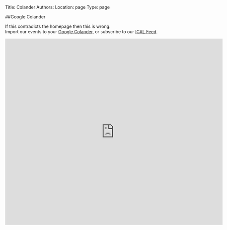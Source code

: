 Title: Colander
Authors:
Location: page
Type: page

##Google Colander

If this contradicts the homepage then this is wrong.     
Import our events to your <a href="http://www.google.com/calendar/render?cid=http%3A%2F%2Fwww.google.com%2Fcalendar%2Ffeeds%2Fic.caving%40gmail.com%2Fpublic%2Fbasic">Google Colander</a>, or subscribe to our <a href="http://www.google.com/calendar/ical/ic.caving%40gmail.com/public/basic.ics">ICAL Feed</a>.

<div class="center">
<iframe src="https://www.google.com/calendar/embed?src=ic.caving%40gmail.com&ctz=Europe/London" style="border: 0" width="700" height="600" frameborder="0" scrolling="no"></iframe>
</div>
